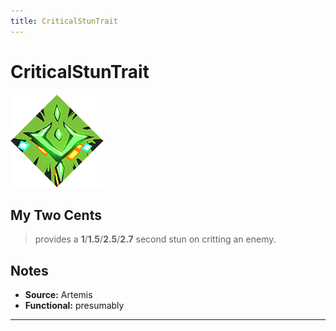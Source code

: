 ```yaml
---
title: CriticalStunTrait
---
```

<!-- end front matter -->
# CriticalStunTrait
![](../icons/BoonIcons/Artemis_05_Large.png)

## My Two Cents
>provides a **1**/**1.5**/**2.5**/**2.7** second stun on critting an enemy.

## Notes
* **Source:** Artemis
* **Functional:** presumably

---
